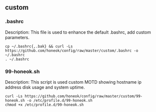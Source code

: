 ## custom

### .bashrc

Description: This file is used to enhance the default .bashrc, add custom parameters.

```shell
cp ~/.bashrc{,.bak} && curl -Ls https://github.com/honeok/config/raw/master/custom/.bashrc -o ~/.bashrc
. ~/.bashrc
```

### 99-honeok.sh

Description: This script is used custom MOTD showing hostname ip address disk usage and system uptime.

```shell
curl -Ls https://github.com/honeok/config/raw/master/custom/99-honeok.sh -o /etc/profile.d/99-honeok.sh
chmod +x /etc/profile.d/99-honeok.sh
```